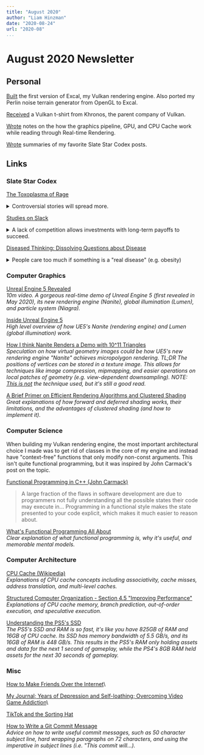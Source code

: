 ```yaml
---
title: "August 2020"
author: "Liam Hinzman"
date: "2020-08-24"
url: "2020-08"
...
```


August 2020 Newsletter
====================

<!--
TODO Send published version of this to Bri, Jay, and Aadil.
TODO Create Substack version of this newsletter
TODO Update old Substack newsletters to new formatting
-->

## Personal
[Built][002] the first version of Excal, my Vulkan rendering engine. Also ported my Perlin noise terrain generator from OpenGL to Excal.

[Received][001] a Vulkan t-shirt from Khronos, the parent company of Vulkan.

[Wrote][003] notes on the how the graphics pipeline, GPU, and CPU Cache work while reading through Real-time Rendering.

[Wrote][210] summaries of my favorite Slate Star Codex posts.

## Links
### Slate Star Codex
[The Toxoplasma of Rage][162]

<details>
<summary>
Controversial stories will spread more.
</summary>

> Publicizing how strongly you believe an accusation that is obviously true signals nothing. Only controversial things get spread. A rape allegation will only be spread if it's dubious enough to split people in half along lines corresponding to identity politics. This is why so much coverage [on rape allegations] focuses on the proposal that all accused rapists should be treated as guilty until proven innocent.
</details>

[Studies on Slack][090]

<details>
<summary>
A lack of competition allows investments with long-term payoffs to succeed.
</summary>

> The Old World contains Rome and China. The New World contains Aztecs. Rome and China are very close to each other. Now what happens [if this was a game of Civilization V]?
>
> Rome and China spend the Stone, Bronze, and Iron Ages hacking each other to bits. Aztecs spend those Ages building cities, researching technologies, and building unique Wonders of the World that provide powerful bonuses. In 1492, they discover Galleons and start crossing the ocean. The powerful and advanced Aztec empire crushes the exhausted axe-wielding Romans and Chinese.
>
> This is another story about slack. The Aztecs had it – they were under no competitive pressure to do things that paid off next turn. The Romans and Chinese didn't – they had to be at the top of their game every single turn, or their neighbor would conquer them. If there was an option that made you 10% weaker next turn in exchange for making you 100% stronger ten turns down the line, the Aztecs could take it without a second thought; the Romans and Chinese would probably have to pass.
</details>

[Diseased Thinking: Dissolving Questions about Disease][205]

<details>
<summary>
People care too much if something is a "real disease" (e.g. obesity)
</summary>

> Our attitudes toward people with marginal conditions mainly reflect a deontologist libertarian (libertarian as in "free will", not as in "against government") model of blame. In this concept, people make decisions using their free will, a spiritual entity operating free from biology or circumstance. People who make good decisions are intrinsically good people and deserve good treatment; people who make bad decisions are intrinsically bad people and deserve bad treatment.
>
> But people who make bad decisions for reasons that are outside of their free will may not be intrinsically bad people, and may therefore be absolved from deserving bad treatment. For example, if a normally peaceful person has a brain tumor that affects areas involved in fear and aggression, they go on a crazy killing spree, and then they have their brain tumor removed and become a peaceful person again, many people would be willing to accept that the killing spree does not reflect negatively on them or open them up to deserving bad treatment, since it had biological and not spiritual causes.
> 
> Under this model, deciding whether a condition is biological or spiritual becomes very important, and the rationale for worrying over whether something "is a real disease" or not is plain to see. Without figuring out this extremely difficult question, we are at risk of either blaming people for things they don't deserve, or else letting them off the hook when they commit a sin, both of which, to libertarian deontologists, would be terrible things. But determining whether marginal conditions like depression have a spiritual or biological cause is difficult, and no one knows how to do it reliably.
</details>

### Computer Graphics
[Unreal Engine 5 Revealed][197]\
_10m video. A gorgeous real-time demo of Unreal Engine 5 (first revealed in May 2020), its new rendering engine (Nanite), global illumination (Lumen), and particle system (Niagra)._

[Inside Unreal Engine 5][192]\
_High level overview of how UE5's Nanite (rendering engine) and Lumen (global illumination) work._

[How I think Nanite Renders a Demo with 10^11 Triangles][191]\
_Speculation on how virtual geometry images could be how UE5's new rendering engine "Nanite" achieves micropolygon rendering. TL;DR The positions of vertices can be stored in a texture image. This allows for techniques like image compression, mipmapping, and easier operations on local patches of geometry (e.g. view-dependent downsampling). NOTE: [This is not][006] the technique used, but it's still a good read._

[A Brief Primer on Efficient Rendering Algorithms and Clustered Shading][181]\
_Great explanations of how forward and deferred shading works, their limitations, and the advantages of clustered shading (and how to implement it)._

### Computer Science
When building my Vulkan rendering engine, the most important architectural choice I made was to get rid of classes in the core of my engine and instead have "context-free" functions that only modify non-const arguments. This isn't quite functional programming, but it was inspired by John Carmack's post on the topic.

[Functional Programming in C++ (John Carmack)][163]

> A large fraction of the flaws in software development are due to programmers not fully understanding all the possible states their code may execute in... Programming in a functional style makes the state presented to your code explicit, which makes it much easier to reason about.

[What's Functional Programming All About][206]\
_Clear explanation of what functional programming is, why it's useful, and memorable mental models._

### Computer Architecture
[CPU Cache (Wikipedia)][186]\
_Explanations of CPU cache concepts including associativity, cache misses, address translation, and multi-level caches._

[Structured Computer Organization - Section 4.5 "Improving Performance"][204]\
_Explanations of CPU cache memory, branch prediction, out-of-order execution, and speculative execution._

[Understanding the PS5's SSD][193]\
_The PS5's SSD and RAM is so fast, it's like you have 825GB of RAM and 16GB of CPU cache. Its SSD has memory bandwidth of 5.5 GB/s, and its 16GB of RAM is 448 GB/s. This results in the PS5's RAM only holding assets and data for the next 1 second of gameplay, while the PS4's 8GB RAM held assets for the next 30 seconds of gameplay._

### Misc
<!-- TODO Add summary -->

[How to Make Friends Over the Internet][207]\

[My Journal; Years of Depression and Self-loathing; Overcoming Video Game Addiction][200]\

[TikTok and the Sorting Hat][171]

[How to Write a Git Commit Message][168]\
_Advice on how to write useful commit messages, such as 50 character subject line, hard wrapping paragraphs on 72 characters, and using the imperative in subject lines (i.e. "This commit will...)._

# <!-- August 2020 Links -->
[001]: https://twitter.com/LiamHinzman/status/1296134922537762817?s=20
[002]: https://github.com/LiamHz/Excal
[003]: https://github.com/LiamHz/real-time-rendering-notes/blob/master/rtr.md
[162]: https://slatestarcodex.com/2014/12/17/the-toxoplasma-of-rage/
[163]: https://gamasutra.com/view/news/169296/Indepth_Functional_programming_in_C.php
[168]: https://chris.beams.io/posts/git-commit/
[171]: https://www.eugenewei.com/blog/2020/8/3/tiktok-and-the-sorting-hat
[173]: https://renderdoc.org/renderdoc-history.html
[181]: http://www.aortiz.me/2018/12/21/CG.html
[186]: https://en.wikipedia.org/wiki/CPU_cache
[191]: https://www.reddit.com/r/hardware/comments/gkcd9b/pixels_triangles_whats_the_difference_how_i_think/
[192]: https://www.eurogamer.net/articles/digitalfoundry-2020-unreal-engine-5-playstation-5-tech-demo-analysis
[193]: https://www.tweaktown.com/news/71340/understanding-the-ps5s-ssd-deep-dive-into-next-gen-storage-tech/index.html
[200]: https://guzey.com/personal/my-journal/
[197]: https://vimeo.com/417882964
[204]: http://fuuu.be/polytech/INFOF201/Bouquin%20syst%C3%A8mes%20d_exploitations.pdf
[205]: http://lesswrong.com/lw/2as/diseased_thinking_dissolving_questions_about/
[090]: http://slatestarcodex.com/2020/05/12/studies-on-slack/
[206]: https://www.lihaoyi.com/post/WhatsFunctionalProgrammingAllAbout.html
[006]: https://twitter.com/BrianKaris/status/1260734555532611584
[207]: https://guzey.com/how-to-make-friends-over-the-internet/
[210]: https://liamhinzman.com/blog/notable-ssc-posts.html
